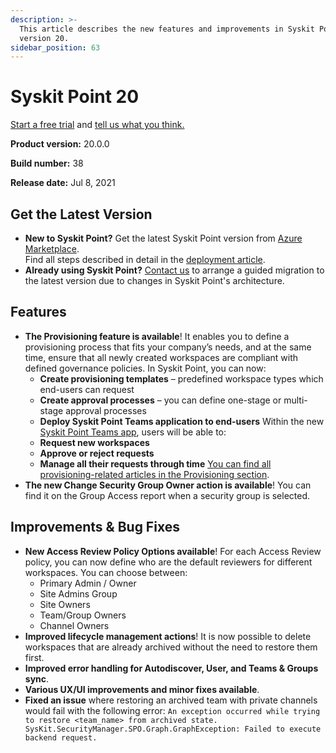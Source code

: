 ```yaml
---
description: >-
  This article describes the new features and improvements in Syskit Point
  version 20.
sidebar_position: 63
---
```


# Syskit Point 20

[Start a free trial](https://www.syskit.com/products/point/free-trial/) and [tell us what you think.](https://www.syskit.com/company/contact-us/)

**Product version:** 20.0.0

**Build number:** 38

**Release date:** Jul 8, 2021

## Get the Latest Version

* **New to Syskit Point?** Get the latest Syskit Point version from [Azure Marketplace](https://azuremarketplace.microsoft.com/en-us/marketplace/apps/syskitltd.syskit\_point).\
  Find all steps described in detail in the [deployment article](../../set-up-point-enterprise/deployment/deploy-syskit-point.md).
* **Already using Syskit Point?** [Contact us](https://www.syskit.com/company/contact-us/) to arrange a guided migration to the latest version due to changes in Syskit Point's architecture.

## Features

* **The Provisioning feature is available**! It enables you to define a provisioning process that fits your company’s needs, and at the same time, ensure that all newly created workspaces are compliant with defined governance policies. In Syskit Point, you can now:
  * **Create provisioning templates** – predefined workspace types which end-users can request
  * **Create approval processes** – you can define one-stage or multi-stage approval processes
  * **Deploy Syskit Point Teams application to end-users** Within the new [Syskit Point Teams app](../../governance-and-automation/syskit-point-teams-app.md), users will be able to:
  * **Request new workspaces**
  * **Approve or reject requests**
  * **Manage all their requests through time** [You can find all provisioning-related articles in the Provisioning section](../../governance-and-automation/provisioning/).
* **The new Change Security Group Owner action is available**! You can find it on the Group Access report when a security group is selected.

## Improvements & Bug Fixes

* **New Access Review Policy Options available**! For each Access Review policy, you can now define who are the default reviewers for different workspaces. You can choose between:
  * Primary Admin / Owner
  * Site Admins Group
  * Site Owners
  * Team/Group Owners
  * Channel Owners
* **Improved lifecycle management actions**! It is now possible to delete workspaces that are already archived without the need to restore them first.
* **Improved error handling for Autodiscover, User, and Teams & Groups sync**.
* **Various UX/UI improvements and minor fixes available**.
* **Fixed an issue** where restoring an archived team with private channels would fail with the following error: `An exception occurred while trying to restore <team_name> from archived state. SysKit.SecurityManager.SPO.Graph.GraphException: Failed to execute backend request.`
